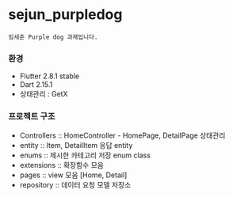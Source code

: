 # sejun_purpledog
`임세준 Purple dog 과제입니다.`

### 환경
 - Flutter 2.8.1 stable
 - Dart 2.15.1
 - 상태관리 : GetX

### 프로젝트 구조
 - Controllers :: HomeController - HomePage, DetailPage 상태관리
 - entity :: Item, DetailItem 응답 entity
 - enums :: 제시한 카테고리 저장 enum class
 - extensions :: 확장함수 모음
 - pages :: view 모음 [Home, Detail]
 - repository :: 데이터 요청 모델 저장소

